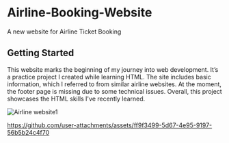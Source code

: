 # Airline-Booking-Website
A new website for Airline Ticket Booking

## Getting Started

This website marks the beginning of my journey into web development. 
It’s a practice project I created while learning HTML. 
The site includes basic information, which I referred to from similar airline websites. 
At the moment, the footer page is missing due to some technical issues. 
Overall, this project showcases the HTML skills I've recently learned.

![Airline website1](https://github.com/user-attachments/assets/59181519-bb6f-4a0b-8573-e1820847a404)




https://github.com/user-attachments/assets/ff9f3499-5d67-4e95-9197-56b5b24c4f70




